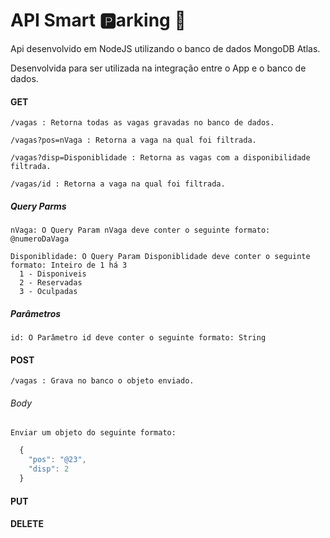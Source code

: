 # API Smart :parking:arking :car:
Api desenvolvido em NodeJS utilizando o banco de dados MongoDB Atlas.

Desenvolvida para ser utilizada na integração entre o App e o banco de dados.

  ####  GET

    /vagas : Retorna todas as vagas gravadas no banco de dados.

    /vagas?pos=nVaga : Retorna a vaga na qual foi filtrada.
    
    /vagas?disp=Disponiblidade : Retorna as vagas com a disponibilidade filtrada.
    
    /vagas/id : Retorna a vaga na qual foi filtrada.

#####  Query Parms 
    nVaga: O Query Param nVaga deve conter o seguinte formato: @numeroDaVaga
    
    Disponiblidade: O Query Param Disponiblidade deve conter o seguinte formato: Inteiro de 1 há 3
      1 - Disponiveis
      2 - Reservadas
      3 - Oculpadas

##### Parâmetros
    id: O Parâmetro id deve conter o seguinte formato: String

  ####  POST

    /vagas : Grava no banco o objeto enviado.

  ######  Body
  
    Enviar um objeto do seguinte formato:
  ```javascript
    {
      "pos": "@23",
      "disp": 2
    }
  ```

  ####  PUT

  ####  DELETE


